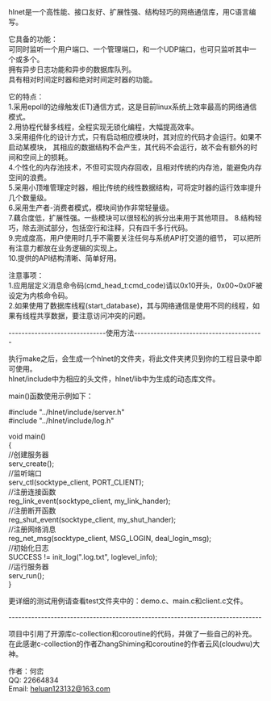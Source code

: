 hlnet是一个高性能、接口友好、扩展性强、结构轻巧的网络通信库，用C语言编写。<br>

它具备的功能：<br>
可同时监听一个用户端口、一个管理端口，和一个UDP端口，也可只监听其中一个或多个。<br>
拥有异步日志功能和异步的数据库队列。<br>
具有相对时间定时器和绝对时间定时器的功能。<br>

它的特点：<br>
1.采用epoll的边缘触发(ET)通信方式，这是目前linux系统上效率最高的网络通信模式。<br>
2.用协程代替多线程，全程实现无锁化编程，大幅提高效率。<br>
3.采用组件化的设计方式，只有启动相应模块时，其对应的代码才会运行。如果不启动某模块，
  其相应的数据结构不会产生，其代码不会运行，故不会有额外的时间和空间上的损耗。<br>
4.个性化的内存池技术，不但可实现内存回收，且相对传统的内存池，能避免内存空间的浪费。<br>
5.采用小顶堆管理定时器，相比传统的线性数据结构，可将定时器的运行效率提升几个数量级。<br>
6.采用生产者-消费者模式，模块间协作非常轻量级。<br>
7.藕合度低，扩展性强。一些模块可以很轻松的拆分出来用于其他项目。
8.结构轻巧，除去测试部分，包括空行和注释，只有四千多行代码。<br>
9.完成度高，用户使用时几乎不需要关注任何与系统API打交道的细节，
  可以把所有注意力都放在业务逻辑的实现上。<br>
10.提供的API结构清晰、简单好用。

注意事项：<br>
1.应用层定义消息命令码(cmd_head_t:cmd_code)请以0x10开头，0x00~0x0F被设定为内核命令码。<br>
2.如果使用了数据库线程(start_database)，其与网络通信是使用不同的线程，如果有线程共享数据，要注意访问冲突的问题。<br>

------------------------------使用方法----------------------------------------<br>

执行make之后，会生成一个hlnet的文件夹，将此文件夹拷贝到你的工程目录中即可使用。<br>
hlnet/include中为相应的头文件，hlnet/lib中为生成的动态库文件。<br>

main()函数使用示例如下：<br>

#include "../hlnet/include/server.h" <br>
#include "../hlnet/include/log.h" <br>

void main()<br>
{<br>
	//创建服务器<br>
	serv_create();<br>
	//监听端口<br>
	serv_ctl(socktype_client, PORT_CLIENT);<br>
	//注册连接函数<br>
	reg_link_event(socktype_client, my_link_hander);<br>
	//注册断开函数<br>
	reg_shut_event(socktype_client, my_shut_hander);<br>
	//注册网络消息<br>
	reg_net_msg(socktype_client, MSG_LOGIN, deal_login_msg);<br>
	//初始化日志<br>
	SUCCESS != init_log(".log.txt", loglevel_info);<br>
	//运行服务器<br>
	serv_run();<br>
}<br>

更详细的测试用例请查看test文件夹中的：demo.c、main.c和client.c文件。<br>

------------------------------------------------------------------------------<br>

项目中引用了开源库c-collection和coroutine的代码，并做了一些自己的补充。<br>
在此感谢c-collection的作者ZhangShiming和coroutine的作者云风(cloudwu)大神。<br>

作者：何峦<br>
QQ: 22664834<br>
Email: heluan123132@163.com<br>

